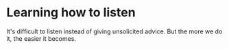 # Learning how to listen  
It's difficult to listen instead of giving unsolicited advice. But the more we do it, the easier it becomes.  

